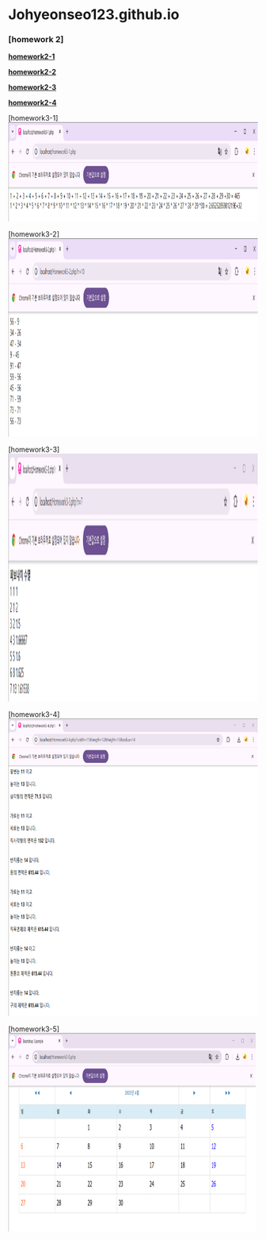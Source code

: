 # Johyeonseo123.github.io

### [homework 2]

[**homework2-1**](https://Johyeonseo123.github.io/Homework2-1.html)

[**homework2-2**](https://Johyeonseo123.github.io/Homework2-2.html)

[**homework2-3**](https://Johyeonseo123.github.io/Homework2-3.html)

[**homework2-4**](https://Johyeonseo123.github.io/homework2-4.html)


[homework3-1]
<img src="Homework3-1.png" alt="Girl in a jacket" width="600" height="200">

[homework3-2]
<img src="Homework3-2.png" alt="Girl in a jacket" width="600" height="400">

[homework3-3]
<img src="Homework3-3.png" alt="Girl in a jacket" width="600" height="500">

[homework3-4]
<img src="Homework3-4.png" alt="Girl in a jacket" width="600" height="600">

[homework3-5]
<img src="Homework3-5.png" alt="Girl in a jacket" width="500" height="400">
